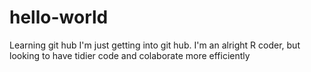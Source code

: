 # hello-world
Learning git hub
I'm just getting into git hub. I'm an alright R coder, but looking to have tidier code and colaborate more efficiently

